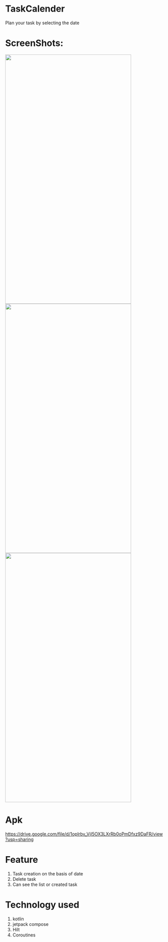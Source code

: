# TaskCalender
Plan your task by selecting the date

# ScreenShots:

<img src="https://github.com/azimsidd/TaskCalender/assets/40280858/cdb0b3e1-801c-4c40-8366-834fd2ca653f" width="400" height="790">

<img src="https://github.com/azimsidd/TaskCalender/assets/40280858/df44b96e-26ff-4f10-9c12-8a6b7a545a9b" width="400" height="790">

<img src="https://github.com/azimsidd/TaskCalender/assets/40280858/d6c331a1-80ac-4847-bf9f-f34c69a1b9b8" width="400" height="790">



# Apk
https://drive.google.com/file/d/1oplrbv_VjI5OX3LXrRb0oPmDfxz9DaFR/view?usp=sharing

# Feature
1. Task creation on the basis of date
2. Delete task
3. Can see the list or created task

# Technology used
1. kotlin
2. jetpack compose
3. Hilt
4. Coroutines


